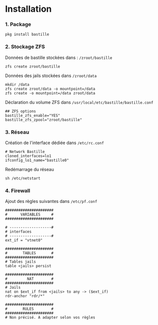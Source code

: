 Installation
===

### 1. Package
```shell
pkg install bastille
```

### 2. Stockage ZFS
Données de bastille stockées dans : `/zroot/bastille`
```shell
zfs create zroot/bastille
```

Données des jails stockées dans `/zroot/data`
```shell
mkdir /data
zfs create zroot/data -o mountpoint=/data
zfs create -o mountpoint=/data zroot/data
```

Déclaration du volume ZFS dans `/usr/local/etc/bastille/bastille.conf`
```shell
## ZFS options
bastille_zfs_enable="YES"
bastille_zfs_zpool="zroot/bastille"
```

### 3. Réseau
Création de l'interface dédiée dans `/etc/rc.conf`
```shell
# Network Bastille
cloned_interfaces=lo1
ifconfig_lo1_name="bastille0"
```

Redémarrage du réseau
```shell
sh /etc/netstart
```

### 4. Firewall
Ajout des règles suivantes dans `/etc/pf.conf`
```shell
######################
#      VARIABLES     #
######################

# -------------------#
# interfaces
# -------------------#
ext_if = "vtnet0"

######################
#       TABLES       #
######################
# Tables jails
table <jails> persist

######################
#         NAT        #
######################
# Jails
nat on $ext_if from <jails> to any -> ($ext_if)
rdr-anchor "rdr/*"

######################
#       RULES        #
######################
# Non précisé. A adapter selon vos règles
```